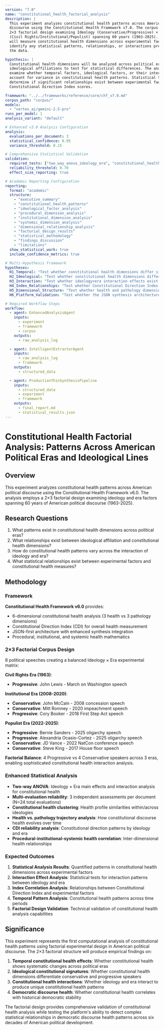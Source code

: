 ```yaml
---
version: "7.0"
name: "constitutional_health_factorial_analysis"
description: |
  This experiment analyzes constitutional health patterns across American political 
  discourse using the Constitutional Health Framework v7.0. The corpus employs a 
  2×3 factorial design examining Ideology (Conservative/Progressive) × Era 
  (Civil Rights/Institutional/Populist) spanning 60 years (1963-2025). The analysis 
  will measure constitutional health dimensions across experimental factors to 
  identify any statistical patterns, relationships, or interactions present in 
  the data.

hypothesis: |
  Constitutional health dimensions will be analyzed across political eras and 
  ideological affiliations to test for statistical differences. The analysis will 
  examine whether temporal factors, ideological factors, or their interaction 
  account for variance in constitutional health patterns. Statistical tests will 
  determine if significant relationships exist between experimental factors and 
  Constitutional Direction Index scores.

framework: "../../frameworks/reference/core/chf_v7.0.md"
corpus_path: "corpus/"
models:
  - "vertex_ai/gemini-2.5-pro"
runs_per_model: 1
analysis_variant: "default"

# Enhanced v3.0 Analysis Configuration
analysis:
  evaluations_per_document: 3
  statistical_confidence: 0.95
  variance_threshold: 0.15

# Comprehensive Statistical Validation  
validation:
  required_tests: ["two_way_anova_ideology_era", "constitutional_health_correlation_matrix", "cdi_reliability", "dimensional_relationship_analysis", "factor_clustering_analysis", "temporal_pattern_analysis"]
  reliability_threshold: 0.70
  effect_size_reporting: true

# Academic Reporting Configuration
reporting:
  format: "academic"
  structure:
    - "executive_summary"
    - "constitutional_health_patterns"
    - "ideological_factor_analysis"
    - "procedural_dimension_analysis"
    - "institutional_dimension_analysis"
    - "systemic_dimension_analysis"
    - "dimensional_relationship_analysis"
    - "factorial_design_results"
    - "statistical_methodology"
    - "findings_discussion"
    - "limitations"
  show_statistical_work: true
  include_confidence_metrics: true

# Multi-Hypothesis Framework
hypotheses:
  H1_Temporal: "Test whether constitutional health dimensions differ significantly across political eras"
  H2_Ideological: "Test whether constitutional health dimensions differ significantly between ideological groups"
  H3_Interaction: "Test whether ideology×era interaction effects exist for constitutional health patterns"
  H4_Index_Relationships: "Test whether Constitutional Direction Index scores correlate with experimental factors"
  H5_Dimensional_Structure: "Test whether health and pathology dimensions show inverse relationships"
  H6_Platform_Validation: "Test whether the JSON synthesis architecture successfully processes factorial design with 6-dimensional analysis"

# Required Workflow Steps
workflow:
  - agent: EnhancedAnalysisAgent
    inputs:
      - experiment
      - framework
      - corpus
    outputs:
      - raw_analysis_log

  - agent: IntelligentExtractorAgent
    inputs:
      - raw_analysis_log
      - framework
    outputs:
      - structured_data

  - agent: ProductionThinSynthesisPipeline
    inputs:
      - structured_data
      - experiment
      - framework
    outputs:
      - final_report.md
      - statistical_results.json
---
```


# Constitutional Health Factorial Analysis: Patterns Across American Political Eras and Ideological Lines

## Overview

This experiment analyzes constitutional health patterns across American political discourse using the Constitutional Health Framework v6.0. The analysis employs a 2×3 factorial design examining ideology and era factors spanning 60 years of American political discourse (1963-2025).

## Research Questions

1. What patterns exist in constitutional health dimensions across political eras?
2. What relationships exist between ideological affiliation and constitutional health dimensions?
3. How do constitutional health patterns vary across the interaction of ideology and era?
4. What statistical relationships exist between experimental factors and constitutional health measures?

## Methodology

### Framework
**Constitutional Health Framework v6.0** provides:
- 6-dimensional constitutional health analysis (3 health vs 3 pathology dimensions)
- Constitutional Direction Index (CDI) for overall health measurement
- JSON-first architecture with enhanced synthesis integration
- Procedural, institutional, and systemic health mathematics

### 2×3 Factorial Corpus Design
8 political speeches creating a balanced Ideology × Era experimental matrix:

**Civil Rights Era (1963)**:
- **Progressive**: John Lewis - March on Washington speech

**Institutional Era (2008-2020)**:
- **Conservative**: John McCain - 2008 concession speech
- **Conservative**: Mitt Romney - 2020 impeachment speech  
- **Progressive**: Cory Booker - 2018 First Step Act speech

**Populist Era (2022-2025)**:
- **Progressive**: Bernie Sanders - 2025 oligarchy speech
- **Progressive**: Alexandria Ocasio-Cortez - 2025 oligarchy speech
- **Conservative**: JD Vance - 2022 NatCon conference speech
- **Conservative**: Steve King - 2017 House floor speech

**Factorial Balance**: 4 Progressive vs 4 Conservative speakers across 3 eras, enabling sophisticated constitutional health interaction analysis.

### Enhanced Statistical Analysis
- **Two-way ANOVA**: Ideology × Era main effects and interaction analysis for constitutional health
- **Multi-evaluation reliability**: 3 independent assessments per document (N=24 total evaluations)
- **Constitutional health clustering**: Health profile similarities within/across ideologies
- **Health vs. pathology trajectory analysis**: How constitutional discourse health evolves over time
- **CDI reliability analysis**: Constitutional direction patterns by ideology and era
- **Procedural-institutional-systemic health correlation**: Inter-dimensional health relationships

### Expected Outcomes
1. **Statistical Analysis Results**: Quantified patterns in constitutional health dimensions across experimental factors
2. **Interaction Effect Analysis**: Statistical tests for interaction patterns between ideology and era
3. **Index Correlation Analysis**: Relationships between Constitutional Direction Index and experimental factors
4. **Temporal Pattern Analysis**: Constitutional health patterns across time periods
5. **Factorial Design Validation**: Technical validation of constitutional health analysis capabilities

## Significance

This experiment represents the first computational analysis of constitutional health patterns using factorial experimental design in American political discourse. The 2×3 factorial structure will produce empirical findings on:

1. **Temporal constitutional health effects**: Whether constitutional health shows systematic changes across political eras
2. **Ideological constitutional signatures**: Whether constitutional health dimensions differentiate conservative and progressive speakers  
3. **Constitutional health interactions**: Whether ideology and era interact to produce unique constitutional health patterns
4. **Democratic discourse health**: Whether constitutional health correlates with historical democratic stability

The factorial design provides comprehensive validation of constitutional health analysis while testing the platform's ability to detect complex statistical relationships in democratic discourse health patterns across six decades of American political development.